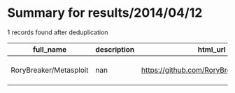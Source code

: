 
# Summary for results/2014/04/12
    
1 records found after deduplication

| full_name | description | html_url | matched_list | matched_count | pushed_at | size | stargazers_count | language | forks_count | vul_ids |
|------------------------|---------------|-------------------------------------------|----------------------------------|-----------------|---------------------------|--------|--------------------|------------|---------------|-----------|
| RoryBreaker/Metasploit | nan | https://github.com/RoryBreaker/Metasploit | ['metasploit module OR payload'] | 1 | 2014-04-12 06:49:45+00:00 | 0 | 0 | nan | 0 | [] |
